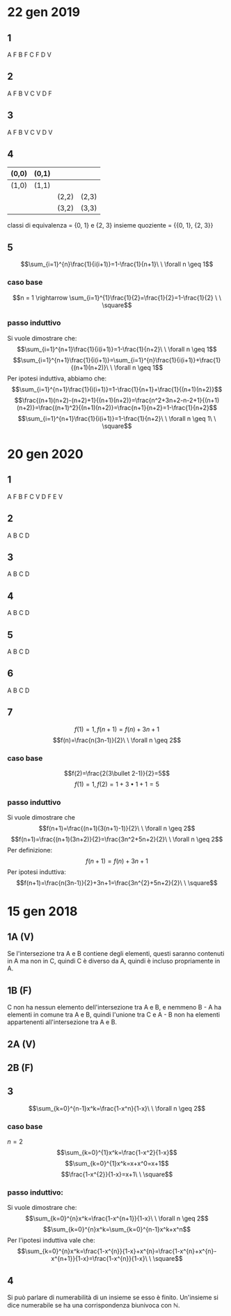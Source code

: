 # 22 gen 2019
## 1
A F
B F
C F
D V
## 2
A F
B V
C V
D F
## 3
A F
B V
C V
D V
## 4

| (0,0) | (0,1) |       |       |
| ----- | ----- | ----- | ----- |
| (1,0) | (1,1) |       |       |
|       |       | (2,2) | (2,3) |
|       |       | (3,2) | (3,3) |
classi di equivalenza = {0, 1} e {2, 3}
insieme quoziente = {{0, 1}, {2, 3}}
## 5
$$\sum_{i=1}^{n}\frac{1}{i(i+1)}=1-\frac{1}{n+1}\ \ \forall n \geq 1$$
### caso base
$$n = 1 \rightarrow \sum_{i=1}^{1}\frac{1}{2}=\frac{1}{2}=1-\frac{1}{2} \ \ \square$$
### passo induttivo
Si vuole dimostrare che:
$$\sum_{i=1}^{n+1}\frac{1}{i(i+1)}=1-\frac{1}{n+2}\ \ \forall n \geq 1$$
$$\sum_{i=1}^{n+1}\frac{1}{i(i+1)}=\sum_{i=1}^{n}\frac{1}{i(i+1)}+\frac{1}{(n+1)(n+2)}\ \ \forall n \geq 1$$
Per ipotesi induttiva, abbiamo che:
$$\sum_{i=1}^{n+1}\frac{1}{i(i+1)}=1-\frac{1}{n+1}+\frac{1}{(n+1)(n+2)}$$
$$\frac{(n+1)(n+2)-(n+2)+1}{(n+1)(n+2)}=\frac{n^2+3n+2-n-2+1}{(n+1)(n+2)}=\frac{(n+1)^2}{(n+1)(n+2)}=\frac{n+1}{n+2}=1-\frac{1}{n+2}$$
$$\sum_{i=1}^{n+1}\frac{1}{i(i+1)}=1-\frac{1}{n+2}\ \ \forall n \geq 1\ \ \square$$
# 20 gen 2020
## 1
A F
B F
C V
D F
E V
## 2
A 
B 
C 
D 
## 3
A 
B 
C 
D 
## 4
A 
B 
C 
D 
## 5
A 
B 
C 
D 
## 6
A 
B 
C 
D
## 7
$$f(1)=1, f(n+1)=f(n)+3n+1$$
$$f(n)=\frac{n(3n-1)}{2}\ \ \forall n \geq 2$$
### caso base
$$f(2)=\frac{2(3\bullet 2-1)}{2}=5$$
$$f(1)=1,f(2)=1+3\bullet 1 + 1=5$$
### passo induttivo
Si vuole dimostrare che $$f(n+1)=\frac{(n+1)(3(n+1)-1)}{2}\ \ \forall n \geq 2$$$$f(n+1)=\frac{(n+1)(3n+2)}{2}=\frac{3n^2+5n+2}{2}\ \ \forall n \geq 2$$
Per definizione:
$$f(n+1)=f(n)+3n+1$$
Per ipotesi induttiva:
$$f(n+1)=\frac{n(3n-1)}{2}+3n+1=\frac{3n^{2}+5n+2}{2}\ \ \square$$

# 15 gen 2018
## 1A (V)
Se l'intersezione tra A e B contiene degli elementi, questi saranno contenuti in A ma non in C, quindi C è diverso da A, quindi è incluso propriamente in A.
## 1B (F)
C non ha nessun elemento dell'intersezione tra A e B, e nemmeno B - A ha elementi in comune tra A e B, quindi l'unione tra C e A - B non ha elementi appartenenti all'intersezione tra A e B.
## 2A (V)
## 2B (F)
## 3
$$\sum_{k=0}^{n-1}x^k=\frac{1-x^n}{1-x}\ \ \forall n \geq 2$$
### caso base
$n = 2$
$$\sum_{k=0}^{1}x^k=\frac{1-x^2}{1-x}$$
$$\sum_{k=0}^{1}x^k=x+x^0=x+1$$
$$\frac{1-x^{2}}{1-x}=x+1\ \ \square$$
### passo induttivo:
Si vuole dimostrare che:
$$\sum_{k=0}^{n}x^k=\frac{1-x^{n+1}}{1-x}\ \ \forall n \geq 2$$
$$\sum_{k=0}^{n}x^k=\sum_{k=0}^{n-1}x^k+x^n$$
Per l'ipotesi induttiva vale che:
$$\sum_{k=0}^{n}x^k=\frac{1-x^{n}}{1-x}+x^{n}=\frac{1-x^{n}+x^{n}-x^{n+1}}{1-x}=\frac{1-x^{n}}{1-x}\ \ \square$$
## 4
Si può parlare di numerabilità di un insieme se esso è finito. Un'insieme si dice numerabile se ha una corrispondenza biunivoca con $\mathbb{N}$.